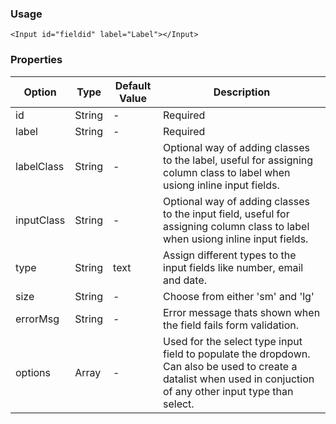 ### Usage

```
<Input id="fieldid" label="Label"></Input>
```

### Properties

| Option | Type | Default Value | Description |
| ------ | ---- | ------------- | ----------- |
| id  | String | - | Required |
| label | String | - | Required |
| labelClass | String | - | Optional way of adding classes to the label, useful for assigning column class to label when usiong inline input fields. |
| inputClass | String | - | Optional way of adding classes to the input field, useful for assigning column class to label when usiong inline input fields. |
| type | String | text | Assign different types to the input fields like number, email and date. |
| size | String | - | Choose from either 'sm' and 'lg' |
| errorMsg | String | - | Error message thats shown when the field fails form validation. |
| options | Array | - | Used for the select type input field to populate the dropdown. Can also be used to create a datalist when used in conjuction of any other input type than select. |
